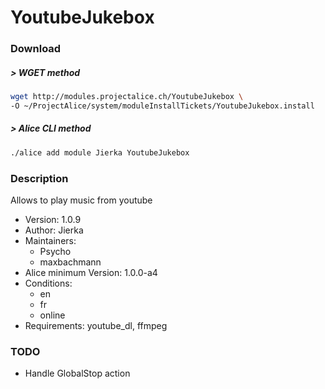 # YoutubeJukebox

### Download

##### > WGET method
```bash
wget http://modules.projectalice.ch/YoutubeJukebox \
-O ~/ProjectAlice/system/moduleInstallTickets/YoutubeJukebox.install
```

##### > Alice CLI method
```bash
./alice add module Jierka YoutubeJukebox
```

### Description
Allows to play music from youtube

- Version: 1.0.9
- Author: Jierka
- Maintainers:
  - Psycho
  - maxbachmann
- Alice minimum Version: 1.0.0-a4
- Conditions:
  - en
  - fr
  - online
- Requirements: youtube_dl, ffmpeg

### TODO

- Handle GlobalStop action
